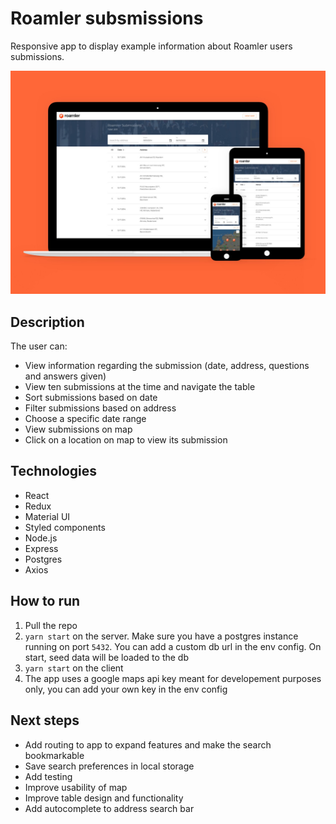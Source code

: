 # Roamler subsmissions

Responsive app to display example information about Roamler users submissions. 

![alt text](./Roamler_preview.jpeg "Roamler preview")

## Description

The user can:

* View information regarding the submission (date, address, questions and answers given)
* View ten submissions at the time and navigate the table
* Sort submissions based on date
* Filter submissions based on address
* Choose a specific date range
* View submissions on map 
* Click on a location on map to view its submission 

## Technologies

* React
* Redux
* Material UI
* Styled components
* Node.js
* Express
* Postgres
* Axios

## How to run
1. Pull the repo
2. `yarn start` on the server. Make sure you have a postgres instance running on port `5432`. You can add a custom db url in the env config. On start, seed data will be loaded to the db
3. `yarn start` on the client
4. The app uses a google maps api key meant for developement purposes only, you can add your own key in the env config

## Next steps
* Add routing to app to expand features and make the search bookmarkable
* Save search preferences in local storage
* Add testing
* Improve usability of map
* Improve table design and functionality 
* Add autocomplete to address search bar
